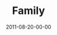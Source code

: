 ---
layout: message
category: message
series: "Collide"
title: "Family"
date: 2011-08-20-00-00
message_id: 688
audio: "http://s3.amazonaws.com/crossroads-media/messages/audio/collide02.mp3"
audio-duration: "47:07"
program: "http://s3.amazonaws.com/crossroads-media/documents/08_20-21_11Program.pdf"
description: "Jeremy Pryor talks about what happens when we collide with God's intentions for family."
video: "http://s3.amazonaws.com/crossroads-media/messages/video/collide02.mp4"
video-duration: "47:13"
video-image: "http://s3.amazonaws.com/crossroads-media/images/collide02_still.jpg"
explicit: false
---